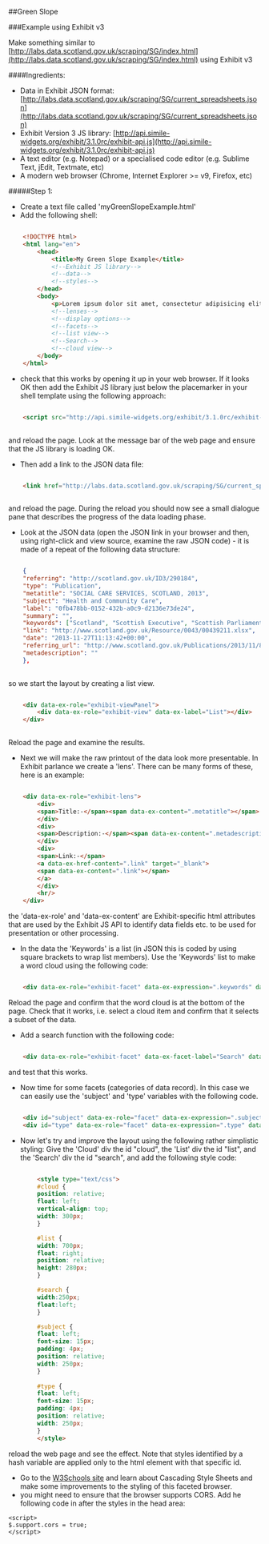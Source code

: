 ##Green Slope

###Example using Exhibit v3

Make something similar to [http://labs.data.scotland.gov.uk/scraping/SG/index.html](http://labs.data.scotland.gov.uk/scraping/SG/index.html) using Exhibit v3

####Ingredients:

* Data in Exhibit JSON format:  [http://labs.data.scotland.gov.uk/scraping/SG/current_spreadsheets.json](http://labs.data.scotland.gov.uk/scraping/SG/current_spreadsheets.json)
* Exhibit Version 3 JS library: [http://api.simile-widgets.org/exhibit/3.1.0rc/exhibit-api.js](http://api.simile-widgets.org/exhibit/3.1.0rc/exhibit-api.js)
* A text editor (e.g. Notepad) or a specialised code editor (e.g. Sublime Text, jEdit, Textmate, etc)
* A modern web browser (Chrome, Internet Explorer >= v9, Firefox, etc)


#####Step 1: 
* Create a text file called 'myGreenSlopeExample.html'
* Add the following shell:
```html

    <!DOCTYPE html>
    <html lang="en">
        <head>
            <title>My Green Slope Example</title>
            <!--Exhibit JS library-->
            <!--data-->
            <!--styles-->
        </head>
        <body>
            <p>Lorem ipsum dolor sit amet, consectetur adipisicing elit. </p>
            <!--lenses-->
            <!--display options-->
            <!--facets-->
            <!--list view-->
            <!--Search-->            
            <!--cloud view-->
        </body>
    </html>
```

* check that this works by opening it up in your web browser.  If it looks OK then add the Exhibit JS library just below the placemarker in your shell template using the following approach:


```html

    <script src="http://api.simile-widgets.org/exhibit/3.1.0rc/exhibit-api.js"></script>
    
```

and reload the page.  Look at the message bar of the web page and ensure that the JS library is loading OK.

* Then add a link to the JSON data file: 

```html

    <link href="http://labs.data.scotland.gov.uk/scraping/SG/current_spreadsheets.json" type="application/json" rel="exhibit-data" />
    
```

and reload the page.  During the reload you should now see a small dialogue pane that describes the progress of the data loading phase.

* Look at the JSON data (open the JSON link in your browser and then, using right-click and view source, examine the raw JSON code) - it is made of a repeat of the following data structure:

```json

    {
    "referring": "http://scotland.gov.uk/ID3/290184", 
    "type": "Publication", 
    "metatitle": "SOCIAL CARE SERVICES, SCOTLAND, 2013", 
    "subject": "Health and Community Care", 
    "label": "0fb478bb-0152-432b-a0c9-d2136e73de24", 
    "summary": "", 
    "keywords": ["Scotland", "Scottish Executive", "Scottish Parliament"], 
    "link": "http://www.scotland.gov.uk/Resource/0043/00439211.xlsx", 
    "date": "2013-11-27T11:13:42+00:00", 
    "referring_url": "http://www.scotland.gov.uk/Publications/2013/11/8713/downloads", 
    "metadescription": ""
    },
    
```
so we start the layout by creating a list view.
```html

    <div data-ex-role="exhibit-viewPanel">
        <div data-ex-role="exhibit-view" data-ex-label="List"></div>
    </div>
    
```
Reload the page and examine the results.
* Next we will make the raw printout of the data look more presentable.  In Exhibit parlance we create a 'lens'.  There can be many forms of these, here is an example:

```html

    <div data-ex-role="exhibit-lens">
        <div>
        <span>Title:-</span><span data-ex-content=".metatitle"></span>
        </div>
        <div>
        <span>Description:-</span><span data-ex-content=".metadescription"></span>
        </div>
        <div>
        <span>Link:-</span>
        <a data-ex-href-content=".link" target="_blank">
        <span data-ex-content=".link"></span>
        </a> 
        </div>
        <hr/>
    </div>
```

the 'data-ex-role' and 'data-ex-content' are Exhibit-specific html attributes that are used by the Exhibit JS API to identify data fields etc. to be used for presentation or other processing.

* In the data the 'Keywords' is a list (in JSON this is coded by using square brackets to wrap list members).  Use the 'Keywords' list to make a word cloud using the following code:
```html

    <div data-ex-role="exhibit-facet" data-ex-expression=".keywords" data-ex-facet-class="Cloud" data-ex-label="Cloud" data-ex-show-missing="false">
```

Reload the page and confirm that the word cloud is at the bottom of the page.  Check that it works, i.e. select a cloud item and confirm that it selects a subset of the data.

* Add a search function with the following code:
```html

    <div data-ex-role="exhibit-facet" data-ex-facet-label="Search" data-ex-facet-class="TextSearch"></div>
```

and test that this works.

* Now time for some facets (categories of data record).  In this case we can easily use the 'subject' and 'type' variables with the following code.

```html

    <div id="subject" data-ex-role="facet" data-ex-expression=".subject" data-ex-show-missing="true" data-ex-height="150px"></div>
    <div id="type" data-ex-role="facet" data-ex-expression=".type" data-ex-show-missing="true" data-ex-height="150px"></div> 

```

* Now let's try and improve the layout using the following rather simplistic styling:  Give the 'Cloud' div the id "cloud", the 'List' div the id "list", and the 'Search' div the id "search", and add the following style code:
```html

        <style type="text/css">
        #cloud {
        position: relative;
        float: left;
        vertical-align: top;
        width: 300px;
        }

        #list {
        width: 700px;
        float: right;
        position: relative;
        height: 280px;
        }

        #search {
        width:250px;
        float:left;
	    }

        #subject {
        float: left;
        font-size: 15px;
        padding: 4px;
        position: relative;
        width: 250px;
        }
        
        #type {
        float: left;
        font-size: 15px;
        padding: 4px;
        position: relative;
        width: 250px;
        } 
        </style>
```

reload the web page and see the effect.  Note that styles identified by a hash variable are applied only to the html element with that specific id.  

* Go to the [W3Schools site](http://www.w3schools.com/) and learn about Cascading Style Sheets and make some improvements to the styling of this faceted browser.
* you might need to ensure that the browser supports CORS.  Add he following code in after the styles in the head area:
```
<script>
$.support.cors = true;
</script>
```
